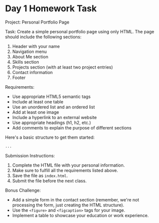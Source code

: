 # Day 1 Homework Task

Project: Personal Portfolio Page

Task: Create a simple personal portfolio page using only HTML. The page should include the following sections:

1. Header with your name
2. Navigation menu
3. About Me section
4. Skills section
5. Projects section (with at least two project entries)
6. Contact information
7. Footer


Requirements:

- Use appropriate HTML5 semantic tags
- Include at least one table
- Use an unordered list and an ordered list
- Add at least one image
- Include a hyperlink to an external website
- Use appropriate headings (h1, h2, etc.)
- Add comments to explain the purpose of different sections


Here's a basic structure to get them started:

```html file="./starter.html"
...
```

Submission Instructions:

1. Complete the HTML file with your personal information.
2. Make sure to fulfill all the requirements listed above.
3. Save the file as `index.html`.
4. Submit the file before the next class.


Bonus Challenge:

- Add a simple form in the contact section (remember, we're not processing the form, just creating the HTML structure).
- Use the `<figure>` and `<figcaption>` tags for your image.
- Implement a table to showcase your education or work experience.
